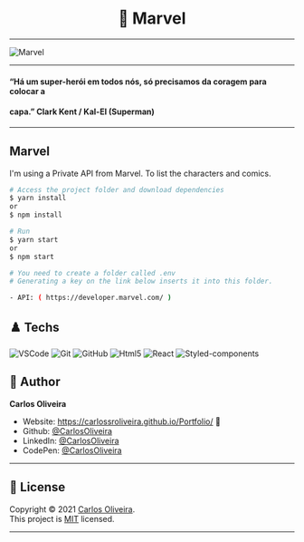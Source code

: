 <h1 align="center"> 🏴󠁧󠁢󠁥󠁮󠁧󠁿 Marvel </h1>

---
![Marvel](https://user-images.githubusercontent.com/63623377/133310673-368a4f44-1b11-4675-bf4f-a24e4a648ccd.gif)

---

#### “Há um super-herói em todos nós, só precisamos da coragem para colocar a
#### capa.” Clark Kent / Kal-El (Superman)

---
## Marvel

I'm using a Private API from Marvel. To list the characters and comics.


```bash
# Access the project folder and download dependencies
$ yarn install
or
$ npm install
```

```bash
# Run
$ yarn start
or
$ npm start
```

```bash
# You need to create a folder called .env
# Generating a key on the link below inserts it into this folder.

- API: ( https://developer.marvel.com/ )
```

## ♟️ Techs


![VSCode](https://img.shields.io/badge/-VSCode-0085D1?style=flat-square&logo=visual-studio-code&logoColor=white)
![Git](https://img.shields.io/badge/-Git-F05032?style=flat-square&logo=git&logoColor=white)
![GitHub](https://img.shields.io/badge/-GitHub-212121?style=flat-square&logo=GitHub&logoColor=white)
![Html5](https://img.shields.io/badge/-Html5-DD4B25?style=flat-square&logo=Html5&logoColor=white)
![React](https://img.shields.io/badge/-React-black?style=flat-square&logo=React&logoColor=2F74C0)
![Styled-components](https://img.shields.io/badge/-Styled%20Components-pink?style=flat-square&logo=styled-components)




## 👤 Author

**Carlos Oliveira**

- Website: https://carlossroliveira.github.io/Portfolio/ 🖤
- Github: [@CarlosOliveira](https://github.com/carlossroliveira)
- LinkedIn: [@CarlosOliveira](https://www.linkedin.com/in/carlos-oliveira-ab93941a1/)
- CodePen: [@CarlosOliveira](https://codepen.io/carlosjs)

---

## 📝 License

Copyright © 2021 [Carlos Oliveira](https://github.com/carlossroliveira).<br />
This project is [MIT](https://opensource.org/licenses/MIT) licensed.

---
